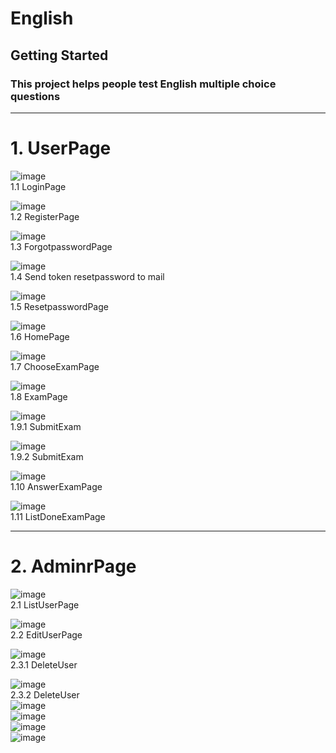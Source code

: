 <style>
img {
    display: block;
}
</style>
# English
## Getting Started
### This project helps people test English multiple choice questions

-----------------------------------------------------------------------
# 1. UserPage

![image](https://github.com/MrK-298/View/blob/main/Images/imagesview/loginview.jpg)
1.1 LoginPage

![image](https://github.com/MrK-298/View/blob/main/Images/imagesview/registerview.jpg)
1.2 RegisterPage

![image](https://github.com/MrK-298/View/blob/main/Images/imagesview/forgotpwview.jpg)
1.3 ForgotpasswordPage

![image](https://github.com/MrK-298/View/blob/main/Images/imagesview/sendmailforgotpw.jpg)
1.4 Send token resetpassword to mail

![image](https://github.com/MrK-298/View/blob/main/Images/imagesview/resetpwview.jpg)
1.5 ResetpasswordPage

![image](https://github.com/MrK-298/View/blob/main/Images/imagesview/homeview.jpg)
1.6 HomePage

![image](https://github.com/MrK-298/View/blob/main/Images/imagesview/chooseexamview.jpg)
1.7 ChooseExamPage

![image](https://github.com/MrK-298/View/blob/main/Images/imagesview/examview.jpg)
1.8 ExamPage

![image](https://github.com/MrK-298/View/blob/main/Images/imagesview/submitexam.jpg)
1.9.1 SubmitExam

![image](https://github.com/MrK-298/View/blob/main/Images/imagesview/submitexam2.jpg)
1.9.2 SubmitExam

![image](https://github.com/MrK-298/View/blob/main/Images/imagesview/answerexamview.jpg)
1.10 AnswerExamPage

![image](https://github.com/MrK-298/View/blob/main/Images/imagesview/listdoneexam.jpg)
1.11 ListDoneExamPage

-----------------------------------------------------------------------
# 2. AdminrPage

![image](https://github.com/MrK-298/View/blob/main/Images/imagesview/listuser_admin.jpg)
2.1 ListUserPage

![image](https://github.com/MrK-298/View/blob/main/Images/imagesview/edituser_admin.jpg)
2.2 EditUserPage

![image](https://github.com/MrK-298/View/blob/main/Images/imagesview/deleteuser_admin.jpg)
2.3.1 DeleteUser

![image](https://github.com/MrK-298/View/blob/main/Images/imagesview/deleteuser_admin2.jpg)
2.3.2 DeleteUser
![image]()
![image]()
![image]()
![image]()



